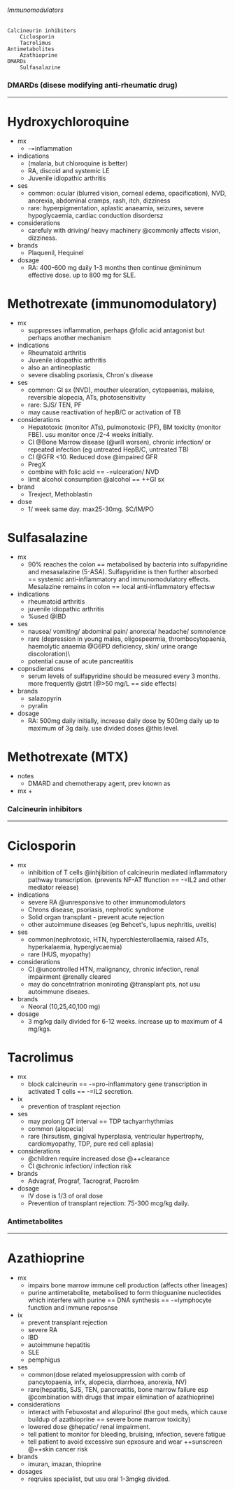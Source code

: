 ###### Immunomodulators
    Calcineurin inhibitors
        Ciclosporin
        Tacrolimus
    Antimetabolites
        Azathioprine
    DMARDs
        Sulfasalazine

### DMARDs (disese modifying anti-rheumatic drug)
-----------------------------------------------------------

# Hydroxychloroquine
- mx
    + -=inflammation
- indications
    + (malaria, but chloroquine is better)
    + RA, discoid and systemic LE
    + Juvenile idiopathic arthritis
- ses
    + common: ocular (blurred vision, corneal edema, opacification), NVD, anorexia, abdominal cramps, rash, itch, dizziness
    + rare: hyperpigmentation, aplastic anaeamia, seizures, severe hypoglycaemia, cardiac conduction disordersz
- considerations
    + carefuly with driving/ heavy machinery @commonly affects vision, dizziness. 
- brands
    + Plaquenil, Hequinel
- dosage
    + RA: 400-600 mg daily 1-3 months then continue @minimum effective dose. up to 800 mg for SLE.

# Methotrexate (immunomodulatory)
- mx
    + suppresses inflammation, perhaps @folic acid antagonist but perhaps another mechanism
- indications
    + Rheumatoid arthritis
    + Juvenile idiopathic arthritis
    + also an antineoplastic
    + severe disabling psoriasis, Chron's disease
- ses
    + common: GI sx (NVD), mouther ulceration, cytopaenias, malaise, reversible alopecia, ATs, photosensitivity
    + rare: SJS/ TEN, PF
    + may cause reactivation of hepB/C or activation of TB
- considerations
    + Hepatotoxic (monitor ATs), pulmonotoxic (PF), BM toxicity (monitor FBE). usu monitor once /2-4 weeks initially.
    + CI @Bone Marrow disease (@will worsen), chronic infection/ or repeated infection (eg untreated HepB/C, untreated TB)
    + CI @GFR <10. Reduced dose @impaired GFR
    + PregX
    + combine with folic acid == -=ulceration/ NVD
    + limit alcohol consumption @alcohol == ++GI sx
- brand
    + Trexject, Methoblastin
- dose
    + 1/ week same day. max25-30mg. SC/IM/PO


# Sulfasalazine
- mx
    + 90% reaches the colon == metabolised by bacteria into sulfapyridine and mesasalazine (5-ASA). Sulfapyridine is then further absorbed == systemic anti-inflammatory and immunomodulatory effects. Mesalazine remains in colon == local anti-inflammatory effectsw
- indications
    + rheumatoid arthritis
    + juvenile idiopathic arthritis
    + %used @IBD
- ses
    + nausea/ vomiting/ abdominal pain/ anorexia/ headache/ somnolence
    + rare (depression in young males, oligospeermia, thrombocytopaenia, haemolytic anaemia @G6PD  deficiency, skin/ urine orange discoloration)\
    + potential cause of acute pancreatitis
- copnsdierations
    + serum levels of sulfapyridine should be measured every 3 months. more frequently @strt (@>50 mg/L == side effects)
- brands
    + salazopyrin
    + pyralin
- dosage
    + RA: 500mg daily initially, increase daily dose by 500mg daily up to maximum of 3g daily. use divided doses @this level. 

# Methotrexate (MTX)
- notes
    + DMARD and chemotherapy agent, prev known as 
- mx
    + 

### Calcineurin inhibitors
----------------------------------------------------------------

# Ciclosporin
- mx
    + inhibition of T cells @inhjibition of calcineurin mediated inflammatory pathway transcription.  (prevents NF-AT ffunction == -=IL2 and other mediator release)
- indications
    + severe RA @unresponsive to other immunomodulators
    + Chrons disease, psoriasis, nephrotic syndrome
    + Solid organ transplant - prevent acute rejection
    + other autoimmune diseases (eg Behcet's, lupus nephritis, uveitis)
- ses
    + common(nephrotoxic, HTN, hyperchlesterollaemia, raised ATs, hyperkalaemia, hyperglycaemia)
    + rare (HUS, myopathy)
- considerations
    + CI @uncontrolled HTN, malignancy, chronic infection, renal impairment @renally cleared
    + may do concetntratrion moniroting @transplant pts, not usu autoimmune diseaes. 
- brands
    + Neoral (10,25,40,100 mg)
- dosage
    + 3 mg/kg daily divided for 6-12 weeks. increase up to maximum of 4 mg/kgs. 

# Tacrolimus
- mx
    + block calcineurin == -=pro-inflammatory gene transcription in activated T cells == -=IL2 secretion. 
- ix
    + prevention of trasplant rejection
- ses
    + may prolong QT interval == TDP tachyarrhythmias
    + common (alopecia)
    + rare (hirsutism, gingival hyperplasia, ventricular hypertrophy, cardiomyopathy, TDP, pure red cell aplasia)
- considerations
    + @children require increased dose @++clearance
    + CI @chronic infection/ infection risk
- brands
    + Advagraf, Prograf, Tacrograf, Pacrolim
- dosage
    + IV dose is 1/3 of oral dose
    + Prevention of transplant rejection: 75-300 mcg/kg daily.


### Antimetabolites
--------------------------------------------------------------------------

# Azathioprine
- mx
    + impairs bone marrow immune cell production (affects other lineages)
    + purine antimetabolite, metabolised to form thioguanine nucleotides which interfere with purine == DNA synthesis == -=lymphocyte function and immune reposnse
- ix
    + prevent transplant rejection
    + severe RA
    + IBD
    + autoimmune hepatitis
    + SLE
    + pemphigus
- ses
    + common(dose related myelosuppression with comb of pancytopaenia, infx, alopecia, diarrhoea, anorexia, NV) 
    + rare(hepatitis, SJS, TEN, pancreatitis, bone marrow failure esp @combination with drugs that impair elimination of azathioprine) 
- considerations
    + interact with Febuxostat and allopurinol (the gout meds, which cause buildup of azathioprine == severe bone marrow toxicity)
    + lowered dose @hepatic/ renal impairment. 
    + tell patient to monitor for bleeding, bruising, infection, severe fatigue
    + tell patient to avoid excessive sun epxosure and wear ++sunscreen @++skin cancer risk
- brands
    + imuran, imazan, thioprine
- dosages
    + reqruies specialist, but usu oral 1-3mgkg divided. 